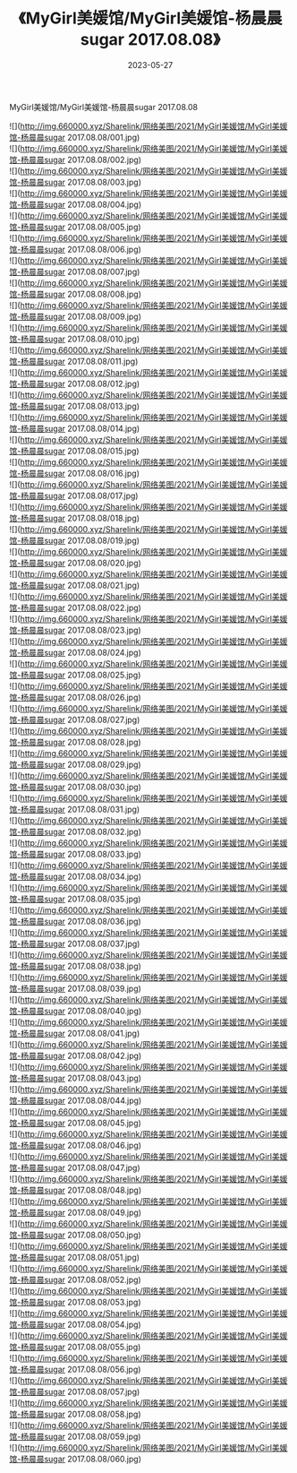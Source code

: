 ﻿---
layout: post
title:  《MyGirl美媛馆/MyGirl美媛馆-杨晨晨sugar 2017.08.08》
date:   2023-05-27
img: http://img.660000.xyz/Sharelink/网络美图/2021/MyGirl美媛馆/MyGirl美媛馆-杨晨晨sugar 2017.08.08/000.jpg
categories: [美女, 清纯, 唯美]
---

MyGirl美媛馆/MyGirl美媛馆-杨晨晨sugar 2017.08.08

 ![](http://img.660000.xyz/Sharelink/网络美图/2021/MyGirl美媛馆/MyGirl美媛馆-杨晨晨sugar 2017.08.08/001.jpg) <br>![](http://img.660000.xyz/Sharelink/网络美图/2021/MyGirl美媛馆/MyGirl美媛馆-杨晨晨sugar 2017.08.08/002.jpg) <br>![](http://img.660000.xyz/Sharelink/网络美图/2021/MyGirl美媛馆/MyGirl美媛馆-杨晨晨sugar 2017.08.08/003.jpg) <br>![](http://img.660000.xyz/Sharelink/网络美图/2021/MyGirl美媛馆/MyGirl美媛馆-杨晨晨sugar 2017.08.08/004.jpg) <br>![](http://img.660000.xyz/Sharelink/网络美图/2021/MyGirl美媛馆/MyGirl美媛馆-杨晨晨sugar 2017.08.08/005.jpg) <br>![](http://img.660000.xyz/Sharelink/网络美图/2021/MyGirl美媛馆/MyGirl美媛馆-杨晨晨sugar 2017.08.08/006.jpg) <br>![](http://img.660000.xyz/Sharelink/网络美图/2021/MyGirl美媛馆/MyGirl美媛馆-杨晨晨sugar 2017.08.08/007.jpg) <br>![](http://img.660000.xyz/Sharelink/网络美图/2021/MyGirl美媛馆/MyGirl美媛馆-杨晨晨sugar 2017.08.08/008.jpg) <br>![](http://img.660000.xyz/Sharelink/网络美图/2021/MyGirl美媛馆/MyGirl美媛馆-杨晨晨sugar 2017.08.08/009.jpg) <br>![](http://img.660000.xyz/Sharelink/网络美图/2021/MyGirl美媛馆/MyGirl美媛馆-杨晨晨sugar 2017.08.08/010.jpg) <br>![](http://img.660000.xyz/Sharelink/网络美图/2021/MyGirl美媛馆/MyGirl美媛馆-杨晨晨sugar 2017.08.08/011.jpg) <br>![](http://img.660000.xyz/Sharelink/网络美图/2021/MyGirl美媛馆/MyGirl美媛馆-杨晨晨sugar 2017.08.08/012.jpg) <br>![](http://img.660000.xyz/Sharelink/网络美图/2021/MyGirl美媛馆/MyGirl美媛馆-杨晨晨sugar 2017.08.08/013.jpg) <br>![](http://img.660000.xyz/Sharelink/网络美图/2021/MyGirl美媛馆/MyGirl美媛馆-杨晨晨sugar 2017.08.08/014.jpg) <br>![](http://img.660000.xyz/Sharelink/网络美图/2021/MyGirl美媛馆/MyGirl美媛馆-杨晨晨sugar 2017.08.08/015.jpg) <br>![](http://img.660000.xyz/Sharelink/网络美图/2021/MyGirl美媛馆/MyGirl美媛馆-杨晨晨sugar 2017.08.08/016.jpg) <br>![](http://img.660000.xyz/Sharelink/网络美图/2021/MyGirl美媛馆/MyGirl美媛馆-杨晨晨sugar 2017.08.08/017.jpg) <br>![](http://img.660000.xyz/Sharelink/网络美图/2021/MyGirl美媛馆/MyGirl美媛馆-杨晨晨sugar 2017.08.08/018.jpg) <br>![](http://img.660000.xyz/Sharelink/网络美图/2021/MyGirl美媛馆/MyGirl美媛馆-杨晨晨sugar 2017.08.08/019.jpg) <br>![](http://img.660000.xyz/Sharelink/网络美图/2021/MyGirl美媛馆/MyGirl美媛馆-杨晨晨sugar 2017.08.08/020.jpg) <br>![](http://img.660000.xyz/Sharelink/网络美图/2021/MyGirl美媛馆/MyGirl美媛馆-杨晨晨sugar 2017.08.08/021.jpg) <br>![](http://img.660000.xyz/Sharelink/网络美图/2021/MyGirl美媛馆/MyGirl美媛馆-杨晨晨sugar 2017.08.08/022.jpg) <br>![](http://img.660000.xyz/Sharelink/网络美图/2021/MyGirl美媛馆/MyGirl美媛馆-杨晨晨sugar 2017.08.08/023.jpg) <br>![](http://img.660000.xyz/Sharelink/网络美图/2021/MyGirl美媛馆/MyGirl美媛馆-杨晨晨sugar 2017.08.08/024.jpg) <br>![](http://img.660000.xyz/Sharelink/网络美图/2021/MyGirl美媛馆/MyGirl美媛馆-杨晨晨sugar 2017.08.08/025.jpg) <br>![](http://img.660000.xyz/Sharelink/网络美图/2021/MyGirl美媛馆/MyGirl美媛馆-杨晨晨sugar 2017.08.08/026.jpg) <br>![](http://img.660000.xyz/Sharelink/网络美图/2021/MyGirl美媛馆/MyGirl美媛馆-杨晨晨sugar 2017.08.08/027.jpg) <br>![](http://img.660000.xyz/Sharelink/网络美图/2021/MyGirl美媛馆/MyGirl美媛馆-杨晨晨sugar 2017.08.08/028.jpg) <br>![](http://img.660000.xyz/Sharelink/网络美图/2021/MyGirl美媛馆/MyGirl美媛馆-杨晨晨sugar 2017.08.08/029.jpg) <br>![](http://img.660000.xyz/Sharelink/网络美图/2021/MyGirl美媛馆/MyGirl美媛馆-杨晨晨sugar 2017.08.08/030.jpg) <br>![](http://img.660000.xyz/Sharelink/网络美图/2021/MyGirl美媛馆/MyGirl美媛馆-杨晨晨sugar 2017.08.08/031.jpg) <br>![](http://img.660000.xyz/Sharelink/网络美图/2021/MyGirl美媛馆/MyGirl美媛馆-杨晨晨sugar 2017.08.08/032.jpg) <br>![](http://img.660000.xyz/Sharelink/网络美图/2021/MyGirl美媛馆/MyGirl美媛馆-杨晨晨sugar 2017.08.08/033.jpg) <br>![](http://img.660000.xyz/Sharelink/网络美图/2021/MyGirl美媛馆/MyGirl美媛馆-杨晨晨sugar 2017.08.08/034.jpg) <br>![](http://img.660000.xyz/Sharelink/网络美图/2021/MyGirl美媛馆/MyGirl美媛馆-杨晨晨sugar 2017.08.08/035.jpg) <br>![](http://img.660000.xyz/Sharelink/网络美图/2021/MyGirl美媛馆/MyGirl美媛馆-杨晨晨sugar 2017.08.08/036.jpg) <br>![](http://img.660000.xyz/Sharelink/网络美图/2021/MyGirl美媛馆/MyGirl美媛馆-杨晨晨sugar 2017.08.08/037.jpg) <br>![](http://img.660000.xyz/Sharelink/网络美图/2021/MyGirl美媛馆/MyGirl美媛馆-杨晨晨sugar 2017.08.08/038.jpg) <br>![](http://img.660000.xyz/Sharelink/网络美图/2021/MyGirl美媛馆/MyGirl美媛馆-杨晨晨sugar 2017.08.08/039.jpg) <br>![](http://img.660000.xyz/Sharelink/网络美图/2021/MyGirl美媛馆/MyGirl美媛馆-杨晨晨sugar 2017.08.08/040.jpg) <br>![](http://img.660000.xyz/Sharelink/网络美图/2021/MyGirl美媛馆/MyGirl美媛馆-杨晨晨sugar 2017.08.08/041.jpg) <br>![](http://img.660000.xyz/Sharelink/网络美图/2021/MyGirl美媛馆/MyGirl美媛馆-杨晨晨sugar 2017.08.08/042.jpg) <br>![](http://img.660000.xyz/Sharelink/网络美图/2021/MyGirl美媛馆/MyGirl美媛馆-杨晨晨sugar 2017.08.08/043.jpg) <br>![](http://img.660000.xyz/Sharelink/网络美图/2021/MyGirl美媛馆/MyGirl美媛馆-杨晨晨sugar 2017.08.08/044.jpg) <br>![](http://img.660000.xyz/Sharelink/网络美图/2021/MyGirl美媛馆/MyGirl美媛馆-杨晨晨sugar 2017.08.08/045.jpg) <br>![](http://img.660000.xyz/Sharelink/网络美图/2021/MyGirl美媛馆/MyGirl美媛馆-杨晨晨sugar 2017.08.08/046.jpg) <br>![](http://img.660000.xyz/Sharelink/网络美图/2021/MyGirl美媛馆/MyGirl美媛馆-杨晨晨sugar 2017.08.08/047.jpg) <br>![](http://img.660000.xyz/Sharelink/网络美图/2021/MyGirl美媛馆/MyGirl美媛馆-杨晨晨sugar 2017.08.08/048.jpg) <br>![](http://img.660000.xyz/Sharelink/网络美图/2021/MyGirl美媛馆/MyGirl美媛馆-杨晨晨sugar 2017.08.08/049.jpg) <br>![](http://img.660000.xyz/Sharelink/网络美图/2021/MyGirl美媛馆/MyGirl美媛馆-杨晨晨sugar 2017.08.08/050.jpg) <br>![](http://img.660000.xyz/Sharelink/网络美图/2021/MyGirl美媛馆/MyGirl美媛馆-杨晨晨sugar 2017.08.08/051.jpg) <br>![](http://img.660000.xyz/Sharelink/网络美图/2021/MyGirl美媛馆/MyGirl美媛馆-杨晨晨sugar 2017.08.08/052.jpg) <br>![](http://img.660000.xyz/Sharelink/网络美图/2021/MyGirl美媛馆/MyGirl美媛馆-杨晨晨sugar 2017.08.08/053.jpg) <br>![](http://img.660000.xyz/Sharelink/网络美图/2021/MyGirl美媛馆/MyGirl美媛馆-杨晨晨sugar 2017.08.08/054.jpg) <br>![](http://img.660000.xyz/Sharelink/网络美图/2021/MyGirl美媛馆/MyGirl美媛馆-杨晨晨sugar 2017.08.08/055.jpg) <br>![](http://img.660000.xyz/Sharelink/网络美图/2021/MyGirl美媛馆/MyGirl美媛馆-杨晨晨sugar 2017.08.08/056.jpg) <br>![](http://img.660000.xyz/Sharelink/网络美图/2021/MyGirl美媛馆/MyGirl美媛馆-杨晨晨sugar 2017.08.08/057.jpg) <br>![](http://img.660000.xyz/Sharelink/网络美图/2021/MyGirl美媛馆/MyGirl美媛馆-杨晨晨sugar 2017.08.08/058.jpg) <br>![](http://img.660000.xyz/Sharelink/网络美图/2021/MyGirl美媛馆/MyGirl美媛馆-杨晨晨sugar 2017.08.08/059.jpg) <br>![](http://img.660000.xyz/Sharelink/网络美图/2021/MyGirl美媛馆/MyGirl美媛馆-杨晨晨sugar 2017.08.08/060.jpg) <br>